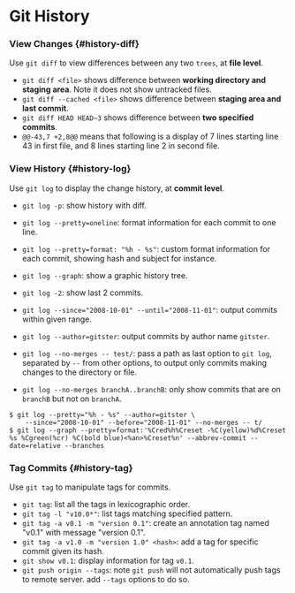 # Git History

### View Changes {#history-diff}

Use `git diff` to view differences between any two `trees`, at **file level**. 

- `git diff <file>` shows difference between **working directory and staging area**. Note it does not show untracked files. 
- `git diff --cached <file>` shows difference between **staging area and last commit**. 
- `git diff HEAD HEAD~3` shows difference between **two specified commits**. 
- `@@-43,7 +2,8@@` means that following is a display of 7 lines starting line 43 in first file, and 8 lines starting line 2 in second file. 

### View History {#history-log}

Use `git log` to display the change history, at **commit level**.

- `git log -p`: show history with diff.

- `git log --pretty=oneline`: format information for each commit to one line. 

- `git log --pretty=format: "%h - %s"`: custom format information for each commit, showing hash and subject for instance.

- `git log --graph`: show a graphic history tree.

- `git log -2`: show last 2 commits. 

- `git log --since="2008-10-01" --until="2008-11-01"`: output commits within given range.

- `git log --author=gitster`: output commits by author name `gitster`. 

- `git log --no-merges -- test/`: pass a path as last option to `git log`, separated by `--` from other options, to output only commits making changes to the directory or file. 

- `git log --no-merges branchA..branchB`: only show commits that are on `branchB` but not on `branchA`. 

```shell
$ git log --pretty="%h - %s" --author=gitster \
	--since="2008-10-01" --before="2008-11-01" --no-merges -- t/
$ git log --graph --pretty=format:'%Cred%h%Creset -%C(yellow)%d%Creset %s %Cgreen(%cr) %C(bold blue)<%an>%Creset%n' --abbrev-commit --date=relative --branches
```

### Tag Commits {#history-tag}

Use `git tag` to manipulate tags for commits.

- `git tag`: list all the tags in lexicographic order.
- `git tag -l "v10.0*"`: list tags matching specified pattern.
- `git tag -a v0.1 -m "version 0.1"`: create an annotation tag named "v0.1" with message "version 0.1".
- `git tag -a v1.0 -m "version 1.0" <hash>`: add a tag for specific commit given its hash. 
- `git show v0.1`: display information for tag `v0.1`. 
- `git push origin --tags`: note `git push` will not automatically push tags to remote server. add `--tags` options to do so. 

